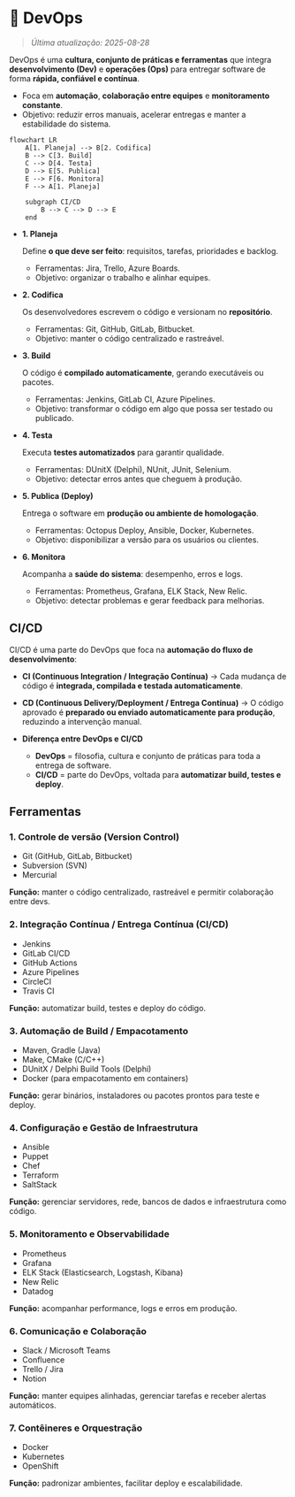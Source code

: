 # 🔄 DevOps

> *Última atualização: 2025-08-28*

DevOps é uma **cultura, conjunto de práticas e ferramentas** que integra **desenvolvimento (Dev)** e **operações (Ops)** para entregar software de forma **rápida, confiável e contínua**.

* Foca em **automação**, **colaboração entre equipes** e **monitoramento constante**.
* Objetivo: reduzir erros manuais, acelerar entregas e manter a estabilidade do sistema.

```mermaid
flowchart LR
    A[1. Planeja] --> B[2. Codifica]
    B --> C[3. Build]
    C --> D[4. Testa]
    D --> E[5. Publica]
    E --> F[6. Monitora]
    F --> A[1. Planeja]

    subgraph CI/CD
        B --> C --> D --> E
    end
````

* **1. Planeja**

  Define **o que deve ser feito**: requisitos, tarefas, prioridades e backlog.

  * Ferramentas: Jira, Trello, Azure Boards.
  * Objetivo: organizar o trabalho e alinhar equipes.

* **2. Codifica**

  Os desenvolvedores escrevem o código e versionam no **repositório**.

  * Ferramentas: Git, GitHub, GitLab, Bitbucket.
  * Objetivo: manter o código centralizado e rastreável.

* **3. Build**

  O código é **compilado automaticamente**, gerando executáveis ou pacotes.

  * Ferramentas: Jenkins, GitLab CI, Azure Pipelines.
  * Objetivo: transformar o código em algo que possa ser testado ou publicado.

* **4. Testa**

  Executa **testes automatizados** para garantir qualidade.

  * Ferramentas: DUnitX (Delphi), NUnit, JUnit, Selenium.
  * Objetivo: detectar erros antes que cheguem à produção.

* **5. Publica (Deploy)**

  Entrega o software em **produção ou ambiente de homologação**.

  * Ferramentas: Octopus Deploy, Ansible, Docker, Kubernetes.
  * Objetivo: disponibilizar a versão para os usuários ou clientes.

* **6. Monitora**

  Acompanha a **saúde do sistema**: desempenho, erros e logs.

  * Ferramentas: Prometheus, Grafana, ELK Stack, New Relic.
  * Objetivo: detectar problemas e gerar feedback para melhorias.

## CI/CD

CI/CD é uma parte do DevOps que foca na **automação do fluxo de desenvolvimento**:

  * **CI (Continuous Integration / Integração Contínua)** → Cada mudança de código é **integrada, compilada e testada automaticamente**.
  * **CD (Continuous Delivery/Deployment / Entrega Contínua)** → O código aprovado é **preparado ou enviado automaticamente para produção**, reduzindo a intervenção manual.

* **Diferença entre DevOps e CI/CD**

  * **DevOps** = filosofia, cultura e conjunto de práticas para toda a entrega de software.
  * **CI/CD** = parte do DevOps, voltada para **automatizar build, testes e deploy**.

## Ferramentas

### **1. Controle de versão (Version Control)**

* Git (GitHub, GitLab, Bitbucket)
* Subversion (SVN)
* Mercurial

**Função:** manter o código centralizado, rastreável e permitir colaboração entre devs.

### **2. Integração Contínua / Entrega Contínua (CI/CD)**

* Jenkins
* GitLab CI/CD
* GitHub Actions
* Azure Pipelines
* CircleCI
* Travis CI

**Função:** automatizar build, testes e deploy do código.

### **3. Automação de Build / Empacotamento**

* Maven, Gradle (Java)
* Make, CMake (C/C++)
* DUnitX / Delphi Build Tools (Delphi)
* Docker (para empacotamento em containers)

**Função:** gerar binários, instaladores ou pacotes prontos para teste e deploy.

### **4. Configuração e Gestão de Infraestrutura**

* Ansible
* Puppet
* Chef
* Terraform
* SaltStack

**Função:** gerenciar servidores, rede, bancos de dados e infraestrutura como código.

### **5. Monitoramento e Observabilidade**

* Prometheus
* Grafana
* ELK Stack (Elasticsearch, Logstash, Kibana)
* New Relic
* Datadog

**Função:** acompanhar performance, logs e erros em produção.

### **6. Comunicação e Colaboração**

* Slack / Microsoft Teams
* Confluence
* Trello / Jira
* Notion

**Função:** manter equipes alinhadas, gerenciar tarefas e receber alertas automáticos.

### **7. Contêineres e Orquestração**

* Docker
* Kubernetes
* OpenShift

**Função:** padronizar ambientes, facilitar deploy e escalabilidade.
